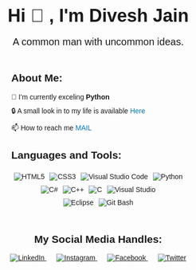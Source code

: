 <!DOCTYPE html>
<html lang="en">
<head>
    <meta charset="UTF-8">
    <meta name="viewport" content="width=device-width, initial-scale=1.0">
    <style>
        body {
            font-family: Arial, sans-serif;
            margin: 20px;
            display: flex;
            flex-direction: column;
            align-items: center;
        }
        .header {
            text-align: center;
            margin-bottom: 20px;
        }
        .header h1 {
            margin: 0;
            font-size: 36px;
        }
        .header h1 span {
            margin-right: 10px;
        }
        .description {
            font-size: 20px;
            margin-bottom: 20px;
            text-align: center;
        }
        .content {
            display: flex;
            align-items: center;
            gap: 20px;
        }
        .about-me {
            max-width: 400px;
        }
        .about-me p {
            margin: 10px 0;
        }
        .about-me p a {
            color: #0077B5;
            text-decoration: none;
        }
        .about-me p a:hover {
            text-decoration: underline;
        }
        .about-me p span {
            font-weight: bold;
        }
        .tools {
            margin-top: 20px;
        }
        .tools img {
            margin: 5px;
        }
        .tools div {
            display: flex;
            justify-content: center;
            flex-wrap: wrap;
        }
        .illustration {
            max-width: 400px;
        }
        .illustration img {
            width: 100%;
            height: auto;
        }
        .social-media {
            text-align: center;
            margin-top: 20px;
        }
        .social-media a {
            margin: 0 10px;
        }
    </style>
</head>
<body>
    <div class="header">
        <h1>Hi <span>👋</span>, I'm Divesh Jain</h1>
    </div>
    <div class="description">
        A common man with uncommon ideas.
    </div>
    <div class="content">
        <div class="about-me">
            <h2>About Me:</h2>
            <p>🌱 I’m currently exceling <span>Python</span></p>
            <p>🔒 A small look in to my life is available <a href="https://64808c7b41d21.site123.me/">Here</a></p>
            <p>📫 How to reach me <a href="mailto:diveshjain745@gmail.com">MAIL</a></p>
            <div class="tools">
                <h2>Languages and Tools:</h2>
                <div>
                    <img src="https://img.shields.io/badge/HTML5-E34F26?style=for-the-badge&logo=html5&logoColor=white" alt="HTML5"/>
                    <img src="https://img.shields.io/badge/CSS3-1572B6?style=for-the-badge&logo=css3&logoColor=white" alt="CSS3"/>
                    <img src="https://img.shields.io/badge/Visual_Studio_Code-0078D4?style=for-the-badge&logo=visual-studio-code&logoColor=white" alt="Visual Studio Code"/>
                    <img src="https://img.shields.io/badge/Python-3776AB?style=for-the-badge&logo=python&logoColor=white" alt="Python"/>
                </div>
                <div>
                    <img src="https://img.shields.io/badge/C%23-239120?style=for-the-badge&logo=c-sharp&logoColor=white" alt="C#"/>
                    <img src="https://img.shields.io/badge/C++-00599C?style=for-the-badge&logo=cplusplus&logoColor=white" alt="C++"/>
                    <img src="https://img.shields.io/badge/C-A8B9CC?style=for-the-badge&logo=c&logoColor=white" alt="C"/>
                    <img src="https://img.shields.io/badge/Visual_Studio-5C2D91?style=for-the-badge&logo=visual-studio&logoColor=white" alt="Visual Studio"/>
                </div>
                <div>
                    <img src="https://img.shields.io/badge/Eclipse-2C2255?style=for-the-badge&logo=eclipse&logoColor=white" alt="Eclipse"/>
                    <img src="https://img.shields.io/badge/Git_Bash-4EAA25?style=for-the-badge&logo=gnu-bash&logoColor=white" alt="Git Bash"/>
                </div>
            </div>
        </div> 
    </div>
    <div class="social-media">
        <h2>My Social Media Handles:</h2>
        <a href="https://www.linkedin.com/in/divesh-jain-72a879202/">
            <img src="https://img.shields.io/badge/LinkedIn-0077B5?style=for-the-badge&logo=linkedin&logoColor=white" alt="LinkedIn"/>
        </a>
        <a href="https://www.instagram.com/itzzz_divesh?igsh=aXZ4Y3FzN256Y3du">
            <img src="https://img.shields.io/badge/Instagram-E4405F?style=for-the-badge&logo=instagram&logoColor=white" alt="Instagram"/>
        </a>
        <a href="https://www.facebook.com/imdiveshjain?mibextid=ZbWKwL">
            <img src="https://img.shields.io/badge/Facebook-1877F2?style=for-the-badge&logo=facebook&logoColor=white" alt="Facebook"/>
        </a>
        <a href="https://x.com/imdiveshjain?t=sKkixrV7T_GqgVK3hQwSfg&s=09">
            <img src="https://img.shields.io/badge/Twitter-1DA1F2?style=for-the-badge&logo=twitter&logoColor=white" alt="Twitter"/>
        </a>
    </div>
</body>
</html>


<!---
imdiveshjain/imdiveshjain is a ✨ special ✨ repository because its `README.md` (this file) appears on your GitHub profile.
You can click the Preview link to take a look at your changes.
--->
